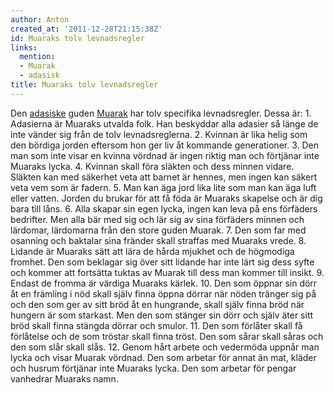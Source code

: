 ```yaml
---
author: Anton
created_at: '2011-12-28T21:15:38Z'
id: Muaraks tolv levnadsregler
links:
  mention:
  - Muarak
  - adasisk
title: Muaraks tolv levnadsregler
---
```


Den [adasiske] guden [Muarak] har tolv specifika levnadsregler. Dessa är: 1. Adasierna är Muaraks
utvalda folk. Han beskyddar alla adasier så länge de inte vänder sig från de tolv levnadsreglerna.
2. Kvinnan är lika helig som den bördiga jorden eftersom hon ger liv åt kommande generationer. 3.
Den man som inte visar en kvinna vördnad är ingen riktig man och förtjänar inte Muaraks lycka. 4.
Kvinnan skall föra släkten och dess minnen vidare. Släkten kan med säkerhet veta att barnet är
hennes, men ingen kan säkert veta vem som är fadern. 5. Man kan äga jord lika lite som man kan äga
luft eller vatten. Jorden du brukar för att få föda är Muaraks skapelse och är dig bara till låns.
6. Alla skapar sin egen lycka, ingen kan leva på ens förfäders bedrifter. Men alla bär med sig och
lär sig av sina förfäders minnen och lärdomar, lärdomarna från den store guden Muarak. 7. Den som
far med osanning och baktalar sina fränder skall straffas med Muaraks vrede. 8. Lidande är Muaraks
sätt att lära de hårda mjukhet och de högmodiga fromhet. Den som beklagar sig över sitt lidande har
inte lärt sig dess syfte och kommer att fortsätta tuktas av Muarak till dess man kommer till insikt.
9. Endast de fromma är värdiga Muaraks kärlek. 10. Den som öppnar sin dörr åt en främling i nöd
skall själv finna öppna dörrar när nöden tränger sig på och den som ger av sitt bröd åt en
hungrande, skall själv finna bröd när hungern är som starkast. Men den som stänger sin dörr och
själv äter sitt bröd skall finna stängda dörrar och smulor. 11. Den som förlåter skall få förlåtelse
och de som tröstar skall finna tröst. Den som sårar skall såras och den som slår skall slås. 12.
Genom hårt arbete och vedermöda uppnår man lycka och visar Muarak vördnad. Den som arbetar för annat
än mat, kläder och husrum förtjänar inte Muaraks lycka. Den som arbetar för pengar vanhedrar Muaraks
namn.

  [adasiske]: adasisk
  [Muarak]: Muarak
